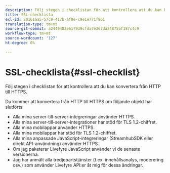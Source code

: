 ```yaml
---
description: Följ stegen i checklistan för att kontrollera att du kan konvertera från HTTP till HTTPS.
title: SSL-checklista
exl-id: 20161aa5-57c9-417b-af0e-c9e1e771f861
translation-type: tm+mt
source-git-commit: a2449482e617939cfda7e367da34875bf187c4c9
workflow-type: tm+mt
source-wordcount: '127'
ht-degree: 0%

---
```


# SSL-checklista{#ssl-checklist}

Följ stegen i checklistan för att kontrollera att du kan konvertera från HTTP till HTTPS.

Du kommer att konvertera från HTTP till HTTPS om följande objekt har slutförts:

* Alla mina server-till-server-integreringar använder HTTPS.
* Alla mina server-till-server-integrationer har stöd för TLS 1.2-chiffret.
* Alla mina mobilappar använder HTTPS.
* Alla mina mobilappar har stöd för TLS 1.2-chiffret.
* Alla mina anpassade JavaScript-integreringar (StreamhubSDK eller direkt API-användning) använder HTTPS.
* Om jag paketerar Livefyre JavaScript använder vi de senaste versionerna.
* Jag har anmält alla tredjepartstjänster (t.ex. innehållsanalys, moderering osv.) som använder Livefyre API:er åt mig för dessa ändringar.

